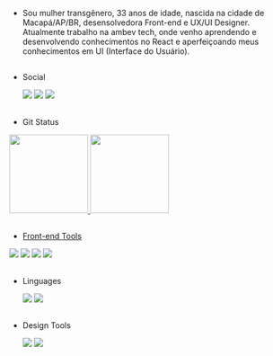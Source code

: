 
- Sou mulher transgênero, 33 anos de idade, nascida na cidade de Macapá/AP/BR, desensolvedora Front-end e UX/UI Designer. Atualmente trabalho na ambev tech, onde venho aprendendo e desenvolvendo conhecimentos no React e aperfeiçoando meus conhecimentos em UI (Interface do Usuário).

 ##

- Social

  <div>
    <a href="https://www.linkedin.com/in/urariel/" target="_blank"><img src="https://img.shields.io/badge/-LinkedIn-0A66C2?logo=LinkedIn&logoColor=white&style=flat"             target="_blank"></a>
    <a href="https://www.instagram.com/urslariel/" target="_blank"><img src="https://img.shields.io/badge/-Instagram-E4405F?logo=Instagram&logoColor=white&style=flat" target="_blank"></a>
    <a href="Úrsula#9233" target="_blank"><img src="https://img.shields.io/badge/-Discord-5865F2?logo=Discord&logoColor=white&style=flat" target="_blank"></a>
  </div>
    
 ##
  
 - Git Status
  
  <div>
    <a href="https://github.com/ursulariel">
    <img height="140em" src="https://github-readme-stats.vercel.app/api/top-langs/?username=ursulariel&layout=compact&langs_count=7&theme=dracula"/>
    <a href="https://github.com/ursulariel">
    <img height="140em" src="https://github-readme-stats.vercel.app/api?username=Ursulariel&theme=dracula&show_icons=true"/>
  </div>
 
 ##
     
 - Front-end Tools
     
  <div>
    <a href="https://developer.mozilla.org/pt-BR/docs/Web/HTML/Element" target="_blank"><img src="https://img.shields.io/badge/-HTML5-E34F26?logo=HTML5&logoColor=white&style=flat" target="_blank"></a>
    <a href="https://developer.mozilla.org/pt-BR/docs/Web/CSS" target="_blank"><img src="https://img.shields.io/badge/-CSS3-1572B6?logo=CSS3&logoColor=white&style=flat" target="_blank"></a>
    <a href="https://getbootstrap.com/" target="_blank"><img src="https://img.shields.io/badge/-Bootstrap-7952B3?logo=Bootstrap&logoColor=white&style=flat"></a>
    <a href="https://reactjs.org/" target="_blank"><img src="https://img.shields.io/badge/-React-61DAFB?logo=React&logoColor=white&style=flat"></a>
  </div>
  
  ##
   
 - Linguages
   
    <div>
    <a href="https://developer.mozilla.org/pt-BR/docs/Web/JavaScript" target="_blank"><img src="https://img.shields.io/badge/-JavaScript-F7DF1E?logo=JavaScript&logoColor=black&style=flat"></a>
    <a href="https://www.typescriptlang.org/docs/" target="_blank"><img src="https://img.shields.io/badge/-TypeScript-3178C6?logo=TypeScript&logoColor=black&style=flat"></a>
    </div>
     
  ##
   
 - Design Tools

    <div>
    <a href="https://www.figma.com/" target="_blank"><img src="https://img.shields.io/badge/-Figma-F24E1E?logo=Figma&logoColor=white&style=flat"></a>
    <a href="https://mui.com/pt/" target="_blank"><img src="https://img.shields.io/badge/-MaterialUI-0081CB?logo=MaterialUI&logoColor=white&style=flat"></a>
    </div>

